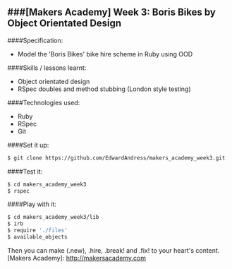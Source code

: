 ###[Makers Academy] Week 3: Boris Bikes by Object Orientated Design
-----------------------------------------

####Specification:
 * Model the 'Boris Bikes' bike hire scheme in Ruby using OOD

####Skills / lessons learnt:
 * Object orientated design
 * RSpec doubles and method stubbing (London style testing)

####Technologies used:
 * Ruby
 * RSpec
 * Git
 
####Set it up:
```sh
$ git clone https://github.com/EdwardAndress/makers_academy_week3.git
```

####Test it:
```sh
$ cd makers_academy_week3
$ rspec
```

####Play with it:
```sh
$ cd makers_academy_week3/lib
$ irb
$ require './files'
$ available_objects
```
Then you can make (.new), .hire, .break! and .fix! to your heart's content.
[Makers Academy]: http://makersacademy.com
